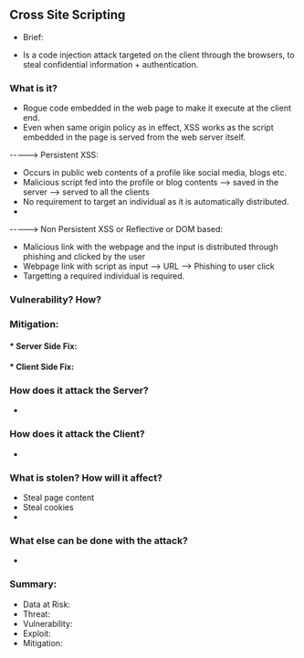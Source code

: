 ## Cross Site Scripting

* Brief:
- Is a code injection attack targeted on the client through the browsers, to steal confidential information + authentication.  

### What is it?
* Rogue code <Mostly Javascript> embedded in the web page to make it execute at the client end. 
* Even when same origin policy as in effect, XSS works as the script embedded in the page is served from the web server itself.

-----> Persistent XSS:
* Occurs in public web contents of a profile like social media, blogs etc.
* Malicious script fed into the profile or blog contents --> saved in the server --> served to all the clients
* No requirement to target an individual as it is automatically distributed.
* 

-----> Non Persistent XSS or Reflective or DOM based:
* Malicious link with the webpage and the input is distributed through phishing and clicked by the user
* Webpage link with script as input --> URL --> Phishing to user click
* Targetting a required individual is required.

### Vulnerability? How?

### Mitigation:

#### * Server Side Fix:

#### * Client Side Fix:

### How does it attack the Server?
* 

### How does it attack the Client?
* 

### What is stolen? How will it affect?
* Steal page content
* Steal cookies
* 

### What else can be done with the attack?
* 

### Summary:

* Data at Risk:
* Threat:
* Vulnerability:
* Exploit:
* Mitigation:


